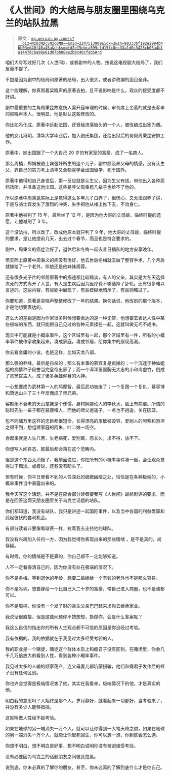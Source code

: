 # 《人世间》的大结局与朋友圈里围绕乌克兰的站队拉黑

> 原文：[`mp.weixin.qq.com/s?__biz=MzU3NDc5Nzc0NQ==&mid=2247513909&idx=2&sn=80333bf192e2994b4bb03ed40f40a45a&chksm=fd2e15ebca599cfd15fc0ec33a1d0c3428cb05a4bfa1447dcba98e61d07bb08ee2b0c40cfab5#rd`](http://mp.weixin.qq.com/s?__biz=MzU3NDc5Nzc0NQ==&mid=2247513909&idx=2&sn=80333bf192e2994b4bb03ed40f40a45a&chksm=fd2e15ebca599cfd15fc0ec33a1d0c3428cb05a4bfa1447dcba98e61d07bb08ee2b0c40cfab5#rd)

咱们大号写过好几次《人世间》，或者剧中的人物。按说这电视剧大结局了，我们反而不提了。

不提是因为剧中的结局和原著的结局，出入很大，或者讲改编的面目全非。 

这个能理解，你真照着梁晓声的原著去拍，且不说影响是什么，观众的接受度都不好讲。

剧中最重要的主角周秉昆故意伤人案开庭审理的时候，审判席上坐着的就是去客串的梁晓声本人，很明显，他是默认这些修改的。

你比如冯化成，原著中远赴法国，还曾经流落街头的一个人，被改编成出家为僧。 

他的女儿冯玥，清华大学毕业后，加入骆氏集团，还给出狱后的舅舅周秉昆安排工作。

原著中，她出国跟了一个大自己 20 岁的有家室的富豪，成了一名商人。 

那么周楠，郑娟被骆士宾强奸所生的这个儿子，剧中顾及养父母的情感，没有认生父，靠自己的实力考上清华又全额奖学金出国留学，死于国外。

原著中他得知自己身世后，第一反应就是认生父，因为生父有钱，带他出入各种高档场所，并准备送他出国。这些是养父周秉昆几辈子也给不了他的。

所以原著中周秉昆实际上是觉得这么多年儿子白养了，很伤心，又无法跟养子讲，于是与骆士宾发生了激烈的冲突，失手把他从楼上推下去，不治身亡。

原著中他被判了 15 年，最后坐了 12 年，是因为他大哥的丈母娘，临终时提的遗愿，让他减刑了 3 年。

这个没法拍，所以改了。改成他原本就只判了 9 年，他大哥的丈母娘，临终时提的要求，是让他提前几天，出去过个春节，而且也是符合要求的。

剧中，周秉义的癌症治好了，退休后和冬梅一起去昔日插队的地方安享晚年。

但实际上原著中周秉义的病没有治好，他去世后冬梅就去做了整容手术，几个月后就嫁给了一个老外，伴娘还是他妹妹周蓉。

还有很多光子片的邻居原著中的描述都比较黯淡，有人的父亲，其实是大冬天选择冻死的方式离开了人世，有人是生病后因为医疗费不够选择了卧轨。还有很多难以言述的。这些内容，有些剧中展现了，有些模糊地暗示了，有些则略过了。

你要知道，原著是梁晓声整整修改了一年的结果。换句话说，他改前的那个版本，才是他想要表达的。

这么大的差距是因为作家很多时候想要表达的是一种无常，他想要去表达人性中某些极端的东西，就只能把自己见过的各种元素揉在一起，这就叫做无巧不成书。

现实中可能就是小概率事件，这个区域里有一起，那个区域里有一件，所有的小概率事件被作家收集起来，凑成家庭，凑成邻居，给你集中的展现高潮。

你去看金庸的小说，也是这样，比如天龙八部。

那么强的乔峰，最后是自杀的；那么有本事的慕容复是疯掉的；一个沉迷于神仙姐姐的痴情种子段誉当完皇帝出家了；而一个浑浑噩噩胸无大志的小和尚虚竹，倒成了灵鹫宫主人，成了诸多英雄仰慕的大神。

一心想要成为武林第一人的鸠摩智，最后武功被废了；一个复国一个复仇，慕容博和萧远山斗了三十年反而成了师兄弟。

容颜永不衰老的天山童姥是个侏儒，身材婀娜动人的李秋水，脸上有疤痕。所谓的聪辩先生一辈子都在装聋哑人，而他的师父逍遥子，一点也不逍遥，关在囚笼。

包不同储万里这样的忠臣都很短命，长得漂亮的康敏被毁容，爱别人的阿紫和游坦之得不到，想组建家庭的阿朱，叶二娘一场空。

合起来就是人生八苦，生老病死，爱别离，怨长久，求不得，放不下。

你想写人间百态，那最后都会落在这个范畴内。

但是这个东西太消极了，我前面说过，你把所有的小概率事件凑一起，会让观众觉得过于黯淡。或者说，还有没有盼头了。

但有时候，你平日里看不到的人性深处的细微幽暗之处，恰恰是在各种极端的，小概率事件当中暴露出来的。 

我今天写这个话题，并不是在应合部分读者要我写《人世间》最终剧评的要求，而是在回答这两天朋友圈里关于乌克兰话题的站队。 

你们都知道，我没有站队，我只是讲述一起国际事件，以及当中各国的利益盘算和此起彼伏的套利机会。 

有部分读者非要像看球赛一样，拉着我去支持他的球队。 

我没有兴趣加入任何一方，因为我觉得你表现出来的那些情绪 ，是不是真的，尚存疑。

有时候，你的情绪是不是真的，你自己都不一定能够知道。 

人不一定看得清自己的，因为你没有处在极端的情况下。 

你不是冬梅，等到退休的年龄，想要二婚嫁给一个有钱的老外也不是那么容易。

你不是冯玥，想要嫁给一个比自己大二十岁的富豪，带自己进入商圈，也不是谁都可以。

你不是周楠，你没有一个发了财的亲生父亲巴巴赶来求你去继承家业。

我说话很直接，但是这些问题你不妨想想，换做你，会是什么答案呢？

我这么自信的指出你的所有人生观点都不可信的原因是你没经过考验。

我有依据的。我的依据就在于我见过太多经受考验的人。

我的职业是一个赌徒，赌徒这个群体本质上和瘾君子没有区别，在赌场里，你会几千几万倍放大的看到人性，看到各种小概率事件。 

我见过太多的人输的倾家荡产，连父母妻儿都坑蒙拐骗，他们和瘾君子发作后的样子没有任何区别。 

你也许会觉得是极端情况害了他，其实在我看来，极端情况下的他，才是真实的他。 

明白我的意思吗？人始终是那个人，岁月静好，就看起来一切都好，当考验来了，并没有多少人能够抵挡。 

这就叫做人性经不起考验。 

如果在地球的另一端消失一万个人，就可以让你得到一大笔天降之财，如果在地球的另一端消失一万个人，就能让你起死回生，你可以想一想，你到底会怎么选。 

你想不明白，想不明白是好事，想不明白说明你没有被迫接受考验。 

没有必要因为乌克兰的话题朋友之间彼此拉黑。 

说到底，你未必真的了解你的朋友，甚至，你未必真的了解到底什么才是你自己。